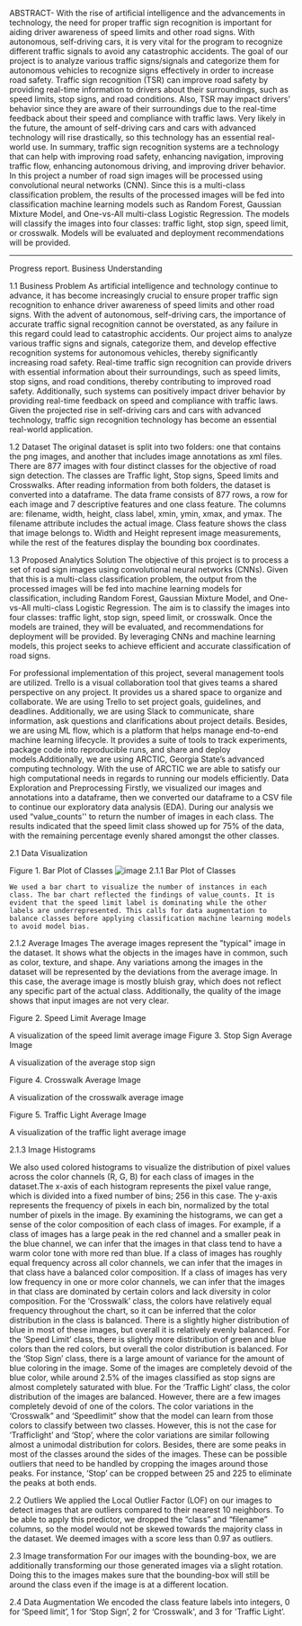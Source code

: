 ABSTRACT-
With the rise of artificial intelligence and the advancements in technology, the need for proper traffic sign recognition is important for aiding driver awareness of speed limits and other road signs. With autonomous, self-driving cars, it is very vital for the program to recognize different traffic signals to avoid any catastrophic accidents. The goal of our project is to analyze various traffic signs/signals and categorize them for autonomous vehicles to recognize signs effectively in order to increase road safety. Traffic sign recognition (TSR) can improve road safety by providing real-time information to drivers about their surroundings, such as speed limits, stop signs, and road conditions. Also, TSR may impact drivers’ behavior since they are aware of their surroundings due to the real-time feedback about their speed and compliance with traffic laws. Very likely in the future, the amount of self-driving cars and cars with advanced technology will rise drastically, so this technology has an essential real-world use. In summary, traffic sign recognition systems are a technology that can help with improving road safety, enhancing navigation, improving traffic flow, enhancing autonomous driving, and improving driver behavior.
In this project a number of road sign images will be processed using convolutional neural networks (CNN). Since this is a multi-class classification problem, the results of the processed images will be fed into classification machine learning models such as Random Forest, Gaussian Mixture Model, and One-vs-All multi-class Logistic Regression. The models will classify the images into four classes: traffic light, stop sign, speed limit, or crosswalk. Models will be evaluated and deployment recommendations will be provided.
____________________________________________________________________________________________________________________________________________________________
Progress report.
Business Understanding

1.1 Business Problem
	As artificial intelligence and technology continue to advance, it has become increasingly crucial to ensure proper traffic sign recognition to enhance driver awareness of speed limits and other road signs. With the advent of autonomous, self-driving cars, the importance of accurate traffic signal recognition cannot be overstated, as any failure in this regard could lead to catastrophic accidents. Our project aims to analyze various traffic signs and signals, categorize them, and develop effective recognition systems for autonomous vehicles, thereby significantly increasing road safety. Real-time traffic sign recognition can provide drivers with essential information about their surroundings, such as speed limits, stop signs, and road conditions, thereby contributing to improved road safety. Additionally, such systems can positively impact driver behavior by providing real-time feedback on speed and compliance with traffic laws. Given the projected rise in self-driving cars and cars with advanced technology, traffic sign recognition technology has become an essential real-world application. 

1.2 Dataset 
	The original dataset is split into two folders: one that contains the png images, and another that includes image annotations as xml files. There are 877 images with four distinct classes for the objective of road sign detection. The classes are Traffic light, Stop signs, Speed limits and Crosswalks. After reading information from both folders, the dataset is converted into a dataframe. The data frame consists of 877 rows, a row for each image and 7 descriptive features and one class feature. The columns are: filename, width, height, class label, xmin, ymin, xmax, and ymax. The filename attribute includes the actual image. Class feature shows the class that image belongs to. Width and Height represent image measurements, while the rest of the features display the bounding box coordinates.

1.3 Proposed Analytics Solution
The objective of this project is to process a set of road sign images using convolutional neural networks (CNNs). Given that this is a multi-class classification problem, the output from the processed images will be fed into machine learning models for classification, including Random Forest, Gaussian Mixture Model, and One-vs-All multi-class Logistic Regression. The aim is to classify the images into four classes: traffic light, stop sign, speed limit, or crosswalk. Once the models are trained, they will be evaluated, and recommendations for deployment will be provided. By leveraging CNNs and machine learning models, this project seeks to achieve efficient and accurate classification of road signs.

For professional implementation of this project, several management tools are utilized. Trello is a visual collaboration tool that gives teams a shared perspective on any project. It provides us a shared space to organize and collaborate. We are using Trello to set project goals, guidelines, and deadlines. Additionally, we are using Slack to communicate, share information, ask questions and clarifications about project details. Besides, we are using ML flow, which is a platform that helps manage end-to-end machine learning lifecycle. It provides a suite of tools to track experiments, package code into reproducible runs, and share and deploy models.Additionally, we are using ARCTIC, Georgia State’s advanced computing technology. With the use of ARCTIC we are able to satisfy our high computational needs in regards to running our models efficiently.
 Data Exploration and Preprocessing
	Firstly, we visualized our images and annotations into a dataframe, then we converted our dataframe to a CSV file to continue our exploratory data analysis (EDA). During our analysis we used “value_counts'' to return the number of images in each class. The results indicated that the speed limit class showed up for 75% of the data, with the remaining percentage evenly shared amongst the other classes.


  2.1 Data Visualization

Figure 1.  Bar Plot of Classes
![image](https://user-images.githubusercontent.com/47839751/221707195-418d5ccf-f10a-4c43-bb66-29decf68968c.png)
2.1.1 Bar Plot of Classes

	We used a bar chart to visualize the number of instances in each class. The bar chart reflected the findings of value_counts. It is evident that the speed limit label is dominating while the other labels are underrepresented. This calls for data augmentation to balance classes before applying classification machine learning models to avoid model bias. 

2.1.2 Average Images
The average images represent the "typical" image in the dataset. It shows what the objects in the images have in common, such as color, texture, and shape. Any variations among the images in the dataset will be represented by the deviations from the average image. In this case, the average image is mostly bluish gray, which does not reflect any specific part of the actual class. Additionally, the quality of the image shows that input images are not very clear.

Figure 2. Speed Limit Average Image

A visualization of the speed limit average image
Figure 3. Stop Sign Average Image

A visualization of the average stop sign

Figure 4. Crosswalk Average Image

A visualization of the crosswalk average image


Figure 5. Traffic Light Average Image

A visualization of the traffic light average image


2.1.3 Image Histograms


We also used colored histograms to visualize the distribution of pixel values across the color channels (R, G, B) for each class of images in the dataset.The x-axis of each histogram represents the pixel value range, which is divided into a fixed number of bins; 256 in this case. The y-axis represents the frequency of pixels in each bin, normalized by the total number of pixels in the image.
By examining the histograms, we can get a sense of the color composition of each class of images. For example, if a class of images has a large peak in the red channel and a smaller peak in the blue channel, we can infer that the images in that class tend to have a warm color tone with more red than blue. If a class of images has roughly equal frequency across all color channels, we can infer that the images in that class have a balanced color composition. If a class of images has very low frequency in one or more color channels, we can infer that the images in that class are dominated by certain colors and lack diversity in color composition.
For the ‘Crosswalk’ class, the colors have relatively equal frequency throughout the chart, so it can be inferred that the color distribution in the class is balanced. There is a slightly higher distribution of blue in most of these images, but overall it is relatively evenly balanced. For the ‘Speed Limit’ class, there is slightly more distribution of green and blue colors than the red colors, but overall the color distribution is balanced. For the ‘Stop Sign’ class, there is a large amount of variance for the amount of blue coloring in the image. Some of the images are completely devoid of the blue color, while around 2.5% of the images classified as stop signs are almost completely saturated with blue. For the ‘Traffic Light’ class, the color distribution of the images are balanced. However, there are a few images completely devoid of one of the colors.
The color variations in the ‘Crosswalk” and ‘Speedlimit” show that the model can learn from those colors to classify between two classes. However, this is not the case for ‘Trafficlight’ and ‘Stop’, where the color variations are similar following almost a unimodal distribution for colors. Besides, there are some peaks in most of the classes around the sides of the images. These can be possible outliers that need to be handled by cropping the images around those peaks. For instance, ‘Stop’ can be cropped between 25 and 225 to eliminate the peaks at both ends. 


2.2 Outliers
We applied the Local Outlier Factor (LOF) on our images to detect images that are outliers compared to their nearest 10 neighbors. To be able to apply this predictor, we dropped the “class” and “filename” columns, so the model would not be skewed towards the majority class in the dataset. We deemed images with a score less than 0.97 as outliers. 

2.3 Image transformation
	For our images with the bounding-box, we are additionally transforming our those generated images via a slight rotation. Doing this to the images makes sure that the bounding-box will still be around the class even if the image is at a different location.

2.4 Data Augmentation
We encoded the class feature labels into integers, 0 for ‘Speed limit’, 1 for ‘Stop Sign’, 2 for ‘Crosswalk', and 3 for 'Traffic Light’.
